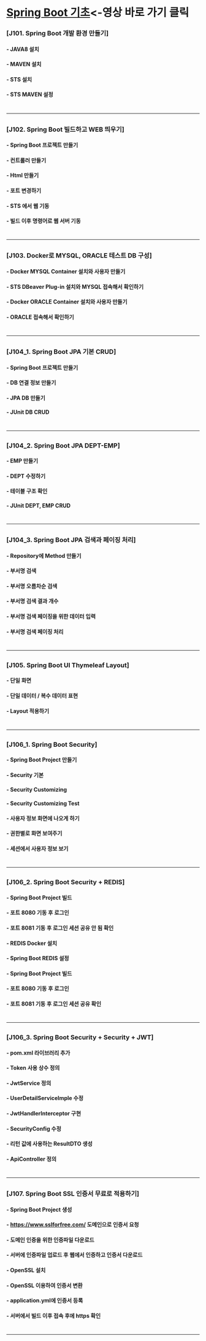 # [Spring Boot 기초](https://www.youtube.com/playlist?list=PLogzC_RPf25E-mfrKvl6jWHU8r1jxCZgq)<-영상 바로 가기 클릭

### [J101. Spring Boot 개발 환경 만들기]
#### - JAVA8 설치  
#### - MAVEN 설치
#### - STS 설치
#### - STS MAVEN 설정  
# <hr>

### [J102. Spring Boot 빌드하고 WEB 띄우기]
#### - Spring Boot 프로젝트 만들기
#### - 컨트롤러 만들기
#### - Html 만들기
#### - 포트 변경하기
#### - STS 에서 웹 기동
#### - 빌드 이후 명령어로 웹 서버 기동
# <hr>

### [J103. Docker로 MYSQL, ORACLE 테스트 DB 구성]
#### - Docker MYSQL Container 설치와 사용자 만들기 
#### - STS DBeaver Plug-in 설치와 MYSQL 접속해서 확인하기
#### - Docker ORACLE Container 설치와 사용자 만들기  
#### - ORACLE 접속해서 확인하기
# <hr>

### [J104_1. Spring Boot JPA 기본 CRUD]
#### - Spring Boot 프로젝트 만들기 
#### - DB 연결 정보 만들기
#### - JPA DB 만들기
#### - JUnit DB CRUD
# <hr>

### [J104_2. Spring Boot JPA DEPT-EMP]
#### - EMP 만들기
#### - DEPT 수정하기 
#### - 테이블 구조 확인
#### - JUnit DEPT, EMP CRUD 
# <hr>

### [J104_3. Spring Boot JPA 검색과 페이징 처리]
#### - Repository에 Method 만들기
#### - 부서명 검색
#### - 부서명 오름차순 검색
#### - 부서명 검색 결과 개수
#### - 부서명 검색 페이징을 위한 데이터 입력
#### - 부서명 검색 페이징 처리
# <hr>

### [J105. Spring Boot UI Thymeleaf Layout]
#### - 단일 화면
#### - 단일 데이터 / 복수 데이터 표현
#### - Layout 적용하기
# <hr>

### [J106_1. Spring Boot Security]
#### - Spring Boot Project 만들기
#### - Security 기본 
#### - Security Customizing
#### - Security Customizing Test
#### - 사용자 정보 화면에 나오게 하기
#### - 권한별로 화면 보여주기
#### - 세션에서 사용자 정보 보기
# <hr>

### [J106_2. Spring Boot Security + REDIS]
#### - Spring Boot Project 빌드
#### - 포트 8080 기동 후 로그인
#### - 포트 8081 기동 후 로그인 세션 공유 안 됨 확인 
#### - REDIS Docker 설치  
#### - Spring Boot REDIS 설정
#### - Spring Boot Project 빌드
#### - 포트 8080 기동 후 로그인
#### - 포트 8081 기동 후 로그인 세션 공유 확인
# <hr>

### [J106_3. Spring Boot Security + Security + JWT]
#### - pom.xml 라이브러리 추가
#### - Token 사용 상수 정의
#### - JwtService 정의
#### - UserDetailServiceImple 수정
#### - JwtHandlerInterceptor 구현
#### - SecurityConfig 수정
#### - 리턴 값에 사용하는 ResultDTO 생성
#### - ApiController 정의
# <hr>

### [J107. Spring Boot SSL 인증서 무료로 적용하기]
#### - Spring Boot Project 생성
#### - https://www.sslforfree.com/ 도메인으로 인증서 요청
#### - 도메인 인증을 위한 인증파일 다운로드
#### - 서버에 인증파일 업로드 후 웹에서 인증하고 인증서 다운로드 
#### - OpenSSL 설치
#### - OpenSSL 이용하여 인증서 변환  
#### - application.yml에 인증서 등록 
#### - 서버에서 빌드 이후 접속 후에 https 확인
# <hr>
 
 

